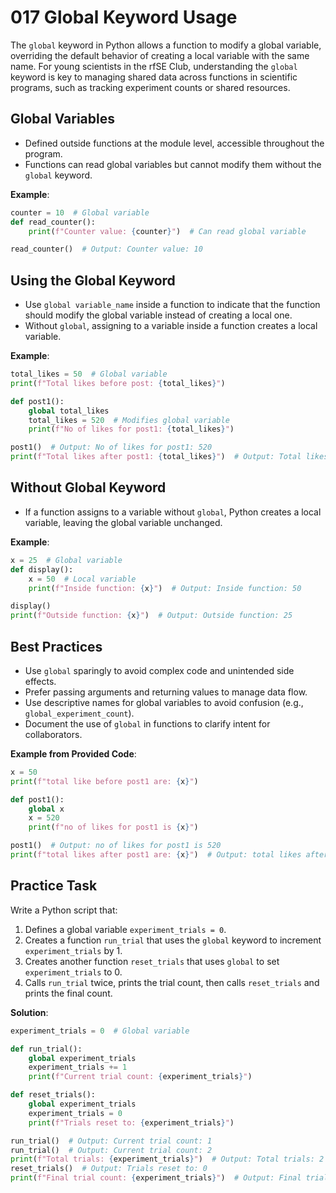 # 017 Global Keyword Usage

The `global` keyword in Python allows a function to modify a global variable, overriding the default behavior of creating a local variable with the same name. For young scientists in the rfSE Club, understanding the `global` keyword is key to managing shared data across functions in scientific programs, such as tracking experiment counts or shared resources.

## Global Variables

- Defined outside functions at the module level, accessible throughout the program.
- Functions can read global variables but cannot modify them without the `global` keyword.

**Example**:

```python
counter = 10  # Global variable
def read_counter():
    print(f"Counter value: {counter}")  # Can read global variable

read_counter()  # Output: Counter value: 10
```

## Using the Global Keyword

- Use `global variable_name` inside a function to indicate that the function should modify the global variable instead of creating a local one.
- Without `global`, assigning to a variable inside a function creates a local variable.

**Example**:

```python
total_likes = 50  # Global variable
print(f"Total likes before post: {total_likes}")

def post1():
    global total_likes
    total_likes = 520  # Modifies global variable
    print(f"No of likes for post1: {total_likes}")

post1()  # Output: No of likes for post1: 520
print(f"Total likes after post1: {total_likes}")  # Output: Total likes after post1: 520
```

## Without Global Keyword

- If a function assigns to a variable without `global`, Python creates a local variable, leaving the global variable unchanged.

**Example**:

```python
x = 25  # Global variable
def display():
    x = 50  # Local variable
    print(f"Inside function: {x}")  # Output: Inside function: 50

display()
print(f"Outside function: {x}")  # Output: Outside function: 25
```

## Best Practices

- Use `global` sparingly to avoid complex code and unintended side effects.
- Prefer passing arguments and returning values to manage data flow.
- Use descriptive names for global variables to avoid confusion (e.g., `global_experiment_count`).
- Document the use of `global` in functions to clarify intent for collaborators.

**Example from Provided Code**:

```python
x = 50
print(f"total like before post1 are: {x}")

def post1():
    global x
    x = 520
    print(f"no of likes for post1 is {x}")

post1()  # Output: no of likes for post1 is 520
print(f"total likes after post1 are: {x}")  # Output: total likes after post1 are: 520
```

## Practice Task

Write a Python script that:

1. Defines a global variable `experiment_trials = 0`.
2. Creates a function `run_trial` that uses the `global` keyword to increment `experiment_trials` by 1.
3. Creates another function `reset_trials` that uses `global` to set `experiment_trials` to 0.
4. Calls `run_trial` twice, prints the trial count, then calls `reset_trials` and prints the final count.

**Solution**:

```python
experiment_trials = 0  # Global variable

def run_trial():
    global experiment_trials
    experiment_trials += 1
    print(f"Current trial count: {experiment_trials}")

def reset_trials():
    global experiment_trials
    experiment_trials = 0
    print(f"Trials reset to: {experiment_trials}")

run_trial()  # Output: Current trial count: 1
run_trial()  # Output: Current trial count: 2
print(f"Total trials: {experiment_trials}")  # Output: Total trials: 2
reset_trials()  # Output: Trials reset to: 0
print(f"Final trial count: {experiment_trials}")  # Output: Final trial count: 0
```
